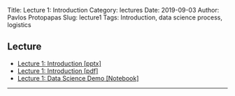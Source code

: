 Title: Lecture 1: Introduction
Category: lectures
Date: 2019-09-03
Author: Pavlos Protopapas
Slug: lecture1
Tags: Introduction, data science process, logistics



## Lecture

- [Lecture 1: Introduction [pptx]]({attach}presentation/Lecture1_Introduction.pptx )
- [Lecture 1: Introduction [pdf]]({attach}presentation/Lecture1_Introduction.pdf )
- [Lecture 1: Data Science Demo [Notebook]]({filename}notes/Lecture1_Notebook.ipynb)

<hr>
